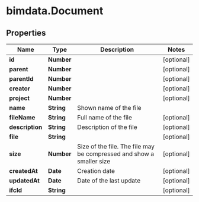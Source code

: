 # bimdata.Document

## Properties
Name | Type | Description | Notes
------------ | ------------- | ------------- | -------------
**id** | **Number** |  | [optional] 
**parent** | **Number** |  | [optional] 
**parentId** | **Number** |  | [optional] 
**creator** | **Number** |  | [optional] 
**project** | **Number** |  | [optional] 
**name** | **String** | Shown name of the file | 
**fileName** | **String** | Full name of the file | [optional] 
**description** | **String** | Description of the file | [optional] 
**file** | **String** |  | [optional] 
**size** | **Number** | Size of the file. The file may be compressed and show a smaller size | [optional] 
**createdAt** | **Date** | Creation date | [optional] 
**updatedAt** | **Date** | Date of the last update | [optional] 
**ifcId** | **String** |  | [optional] 


